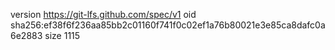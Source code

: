 version https://git-lfs.github.com/spec/v1
oid sha256:ef38f6f236aa85bb2c01160f741f0c02ef1a76b80021e3e85ca8dafc0a6e2883
size 1115
